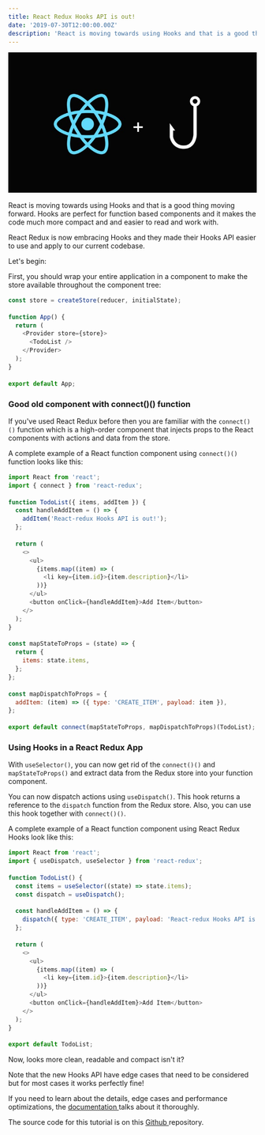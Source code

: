 ```yaml
---
title: React Redux Hooks API is out!
date: '2019-07-30T12:00:00.00Z'
description: 'React is moving towards using Hooks and that is a good thing moving forward. Hooks are perfect for function based components and it makes the code much more compact and and easier to read and work with.'
---
```


![Banner](./banner.jpeg)

React is moving towards using Hooks and that is a good thing moving forward. Hooks are perfect for function based components and it makes the code much more compact and and easier to read and work with.

React Redux is now embracing Hooks and they made their Hooks API easier to use and apply to our current codebase.

Let's begin:

First, you should wrap your entire application in a <Provider> component to make the store available throughout the component tree:

```js
const store = createStore(reducer, initialState);

function App() {
  return (
    <Provider store={store}>
      <TodoList />
    </Provider>
  );
}

export default App;
```

### Good old component with connect()() function

If you've used React Redux before then you are familiar with the `connect()()` function which is a high-order component that injects props to the React components with actions and data from the store.

A complete example of a React function component using `connect()()` function looks like this:

```js
import React from 'react';
import { connect } from 'react-redux';

function TodoList({ items, addItem }) {
  const handleAddItem = () => {
    addItem('React-redux Hooks API is out!');
  };

  return (
    <>
      <ul>
        {items.map((item) => (
          <li key={item.id}>{item.description}</li>
        ))}
      </ul>
      <button onClick={handleAddItem}>Add Item</button>
    </>
  );
}

const mapStateToProps = (state) => {
  return {
    items: state.items,
  };
};

const mapDispatchToProps = {
  addItem: (item) => ({ type: 'CREATE_ITEM', payload: item }),
};

export default connect(mapStateToProps, mapDispatchToProps)(TodoList);
```

### Using Hooks in a React Redux App

With `useSelector()`, you can now get rid of the `connect()()` and `mapStateToProps()` and extract data from the Redux store into your function component.

You can now dispatch actions using `useDispatch()`. This hook returns a reference to the `dispatch` function from the Redux store. Also, you can use this hook together with `connect()()`.

A complete example of a React function component using React Redux Hooks look like this:

```js
import React from 'react';
import { useDispatch, useSelector } from 'react-redux';

function TodoList() {
  const items = useSelector((state) => state.items);
  const dispatch = useDispatch();

  const handleAddItem = () => {
    dispatch({ type: 'CREATE_ITEM', payload: 'React-redux Hooks API is out!' });
  };

  return (
    <>
      <ul>
        {items.map((item) => (
          <li key={item.id}>{item.description}</li>
        ))}
      </ul>
      <button onClick={handleAddItem}>Add Item</button>
    </>
  );
}

export default TodoList;
```

Now, looks more clean, readable and compact isn't it?

Note that the new Hooks API have edge cases that need to be considered but for most cases it works perfectly fine!

If you need to learn about the details, edge cases and performance optimizations, the [documentation ](https://react-redux.js.org/next/api/hooks) talks about it thoroughly.

The source code for this tutorial is on this [Github ](https://github.com/junibrosas/react-examples/tree/master/with-redux) repository.
